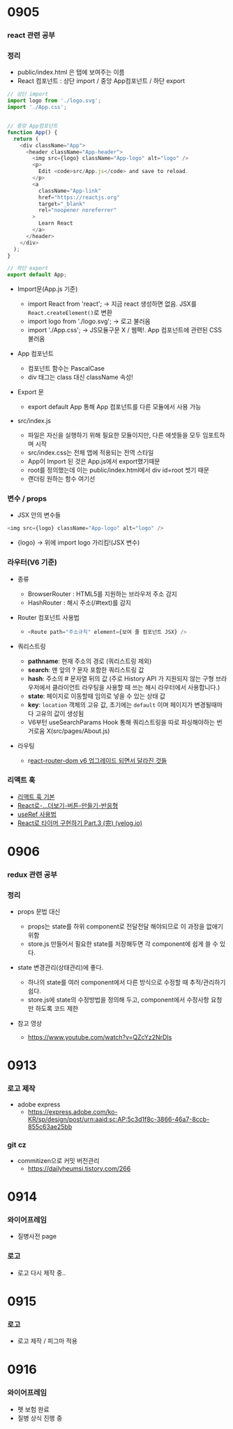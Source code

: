 # 0905

### react 관련 공부

### 정리

* public/index.html <title></title>은 탭에 보여주는 이름
* React 컴포넌트 : 상단 import / 중앙 App컴포넌트 / 하단 export

```javascript
// 상단 import
import logo from './logo.svg';
import './App.css';


// 중앙 App컴포넌트
function App() {
  return (
    <div className="App">
      <header className="App-header">
        <img src={logo} className="App-logo" alt="logo" />
        <p>
          Edit <code>src/App.js</code> and save to reload.
        </p>
        <a
          className="App-link"
          href="https://reactjs.org"
          target="_blank"
          rel="noopener noreferrer"
        >
          Learn React
        </a>
      </header>
    </div>
  );
}

// 하단 export
export default App;
```

* Import문(App.js 기준)
  * import React from 'react'; -> 지금 react 생성하면 없음. JSX를 `React.createElement()`로 변환
  * import logo from './logo.svg'; -> 로고 불러옴
  * import './App.css'; -> JS모듈구문 X / 웹팩!. App 컴포넌트에 관련된 CSS 불러옴
* App 컴포넌트
  * 컴포넌트 함수는 PascalCase
  * div 태그는 class 대신 className 속성!
* Export 문
  * export default App 통해 App 컴포넌트를 다른 모듈에서 사용 가능



* src/index.js
  * 파일은 자신을 실행하기 위해 필요한 모듈이지만, 다른 에셋들을 모두 임포트하며 시작
  * src/index.css는 전체 앱에 적용되는 전역 스타일
  * App이 Import 된 것은 App.js에서 export했기때문
  * root를 정의했는데 이는 public/index.html에서 div id=root 썻기 때문
  * 랜더링 원하는 함수 여기선 <App />



### 변수 / props

* JSX 안의 변수들

```javascript
<img src={logo} className="App-logo" alt="logo" />
```

* {logo} -> 위에 import logo 가리킴!(JSX 변수)



### 라우터(V6 기준)

* 종류

  * BrowserRouter : HTML5를 지원하는 브라우저 주소 감지
  * HashRouter : 해시 주소(/#text)를 감지

* Router 컴포넌트 사용법

  * ```js
    <Route path="주소규칙" element={보여 줄 컴포넌트 JSX} />
    ```

* 쿼리스트링

  * **pathname**: 현재 주소의 경로 (쿼리스트링 제외)
  * **search**: 맨 앞의 ? 문자 포함한 쿼리스트링 값
  * **hash**: 주소의 # 문자열 뒤의 값 (주로 History API 가 지원되지 않는 구형 브라우저에서 클라이언트 라우팅을 사용할 때 쓰는 해시 라우터에서 사용합니다.)
  * **state**: 페이지로 이동할때 임의로 넣을 수 있는 상태 값
  * **key**: `location` 객체의 고유 값, 초기에는 `default` 이며 페이지가 변경될때마다 고유의 값이 생성됨
  * V6부턴 useSearchParams Hook 통해 쿼리스트링을 따로 파싱해야하는 번거로움 X(src/pages/About.js)

* 라우팅
  * r[eact-router-dom v6 업그레이드 되면서 달라진 것들](https://velog.io/@soryeongk/ReactRouterDomV6)



### 리액트 훅

* [리액트 훅 기본](https://iamiet.tistory.com/69#%E-%--%-F%--useEffect)
* [React로-...더보기-버튼-만들기-반응형](https://velog.io/@arihi/React로-...더보기-버튼-만들기-반응형)
* [useRef 사용법](https://www.daleseo.com/react-hooks-use-ref/)
* [React로 타이머 구현하기 Part.3 (完) (velog.io)](https://velog.io/@leobang17/React로-타이머-구현하기-pt.3)





# 0906

### redux 관련 공부

### 정리

* props 문법 대신
  * props는 state를 하위 component로 전달전달 해야되므로 이 과정을 없애기위함
  * store.js 만들어서 필요한 state를 저장해두면 각 component에 쉽게 쓸 수 있다.

* state 변경관리(상태관리)에 좋다.
  * 하나의 state를 여러 component에서 다른 방식으로 수정할 때 추적/관리하기 쉽다.
  * store.js에 state의 수정방법을 정의해 두고, component에서 수정사항 요청만 하도록 코드 제한

* 참고 영상
  * https://www.youtube.com/watch?v=QZcYz2NrDIs





# 0913

### 로고 제작

* adobe express
  * https://express.adobe.com/ko-KR/sp/design/post/urn:aaid:sc:AP:5c3d1f8c-3866-46a7-8ccb-855c63ae25bb

### git cz

* commitizen으로 커밋 버전관리
  * https://dailyheumsi.tistory.com/266





# 0914

### 와이어프레임

* 질병사전 page

### 로고

* 로고 다시 제작 중..



# 0915

### 로고

* 로고 제작 / 피그마 적용



# 0916

### 와이어프레임

* 펫 보험 완료
* 질병 상식 진행 중